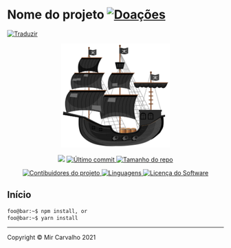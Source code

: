 # Nome do projeto [![Doações](https://img.shields.io/badge/Doações-brightgreen.svg)](https://www.paypal.com/cgi-bin/webscr?cmd=_donations&business=BKXUAMJSNZN46&item_name=Thanks+for+Help+me%21&currency_code=BRL&source=url)

<!-- Traduzir -->

<a href="./README.md">
  <img alt="Traduzir" src="https://img.shields.io/badge/Versão_Original-en-blue.svg">
</a>

<!-- Banner -->

<p align="center">
  <a href="" target="_blank" >
    <img alt="Banner" src="./.github/assets/black-pearl.svg" width="50%" />
  </a>
</p>

<!-- Primeiros badges -->

<p align="center">
  <!-- Codacy -->
  <a href="https://www.codacy.com/gh/deppbrazil/black-pearl/dashboard?utm_source=github.com&amp;utm_medium=referral&amp;utm_content=deppbrazil/black-pearl&amp;utm_campaign=Badge_Grade"><img src="https://app.codacy.com/project/badge/Grade/a5099e9dcb8e4dff806f75da82123efd"/></a>
  </a>
  <!-- Último commit -->
  <a href="https://github.com/deppbrazil/black-pearl/commits/master">
    <img alt="Último commit" src="https://img.shields.io/github/last-commit/deppbrazil/black-pearl.svg">
  </a>
  <!-- Tamanho do repo -->
  <a href="https://github.com/deppbrazil/black-pearl">
    <img alt="Tamanho do repo" src="https://img.shields.io/github/repo-size/deppbrazil/black-pearl.svg?color=brightgreen" />
  </a>
</p>

<!-- Segundos badges -->

<p align="center">
  <!-- Contibuidores -->
  <a href="https://github.com/deppbrazil/black-pearl/graphs/contributors">
    <img alt="Contibuidores do projeto" src="https://img.shields.io/github/contributors/deppbrazil/black-pearl.svg?color=blue" />
  </a>
  <!-- Linguagens -->
  <a href="https://github.com/deppbrazil/black-pearl">
    <img alt="Linguagens" src="https://img.shields.io/github/languages/top/deppbrazil/black-pearl.svg" />
  </a>
  <!-- Licença -->
  <a href="./LICENSE">
    <img alt="Licença do Software" src="https://img.shields.io/badge/license-MIT-blue.svg">
  </a>
</p>

## Início

```console
foo@bar:~$ npm install, or
foo@bar:~$ yarn install
```

* * *

Copyright © Mir Carvalho 2021
